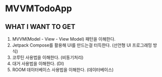 # MVVMTodoApp

## WHAT I WANT TO GET

1. MVVM(Model - View - View Model) 패턴을 이해한다.
2. Jetpack Compose를 활용해 UI를 만드는걸 터득한다. (선언형 UI 프로그래밍 방식)
3. 코루틴 사용법을 이해한다. (비동기처리)
4. 대거 사용법을 이해한다. (DI)
5. ROOM 데이터베이스 사용법을 이해한다. (데이터베이스)  